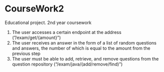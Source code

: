 # CourseWork2
Educational project. 2nd year coursework
1. The user accesses a certain endpoint at the address (”/exam/get/{amount}”)
2. The user receives an answer in the form of a list of random questions and answers, the number of which is equal to the amount from the previous step
3. The user must be able to add, retrieve, and remove questions from the question repository (“/exam/java/(add/remove/find)”)
